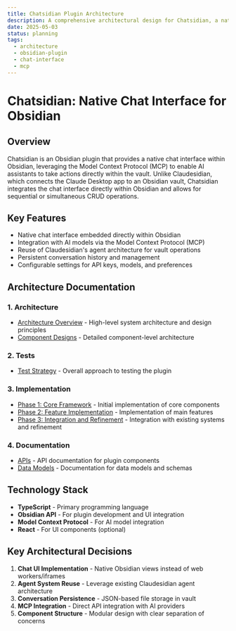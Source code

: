 ```yaml
---
title: Chatsidian Plugin Architecture
description: A comprehensive architectural design for Chatsidian, a native chat interface for Obsidian with MCP integration
date: 2025-05-03
status: planning
tags:
  - architecture
  - obsidian-plugin
  - chat-interface
  - mcp
---
```


# Chatsidian: Native Chat Interface for Obsidian

## Overview

Chatsidian is an Obsidian plugin that provides a native chat interface within Obsidian, leveraging the Model Context Protocol (MCP) to enable AI assistants to take actions directly within the vault. Unlike Claudesidian, which connects the Claude Desktop app to an Obsidian vault, Chatsidian integrates the chat interface directly within Obsidian and allows for sequential or simultaneous CRUD operations.

## Key Features

- Native chat interface embedded directly within Obsidian
- Integration with AI models via the Model Context Protocol (MCP)
- Reuse of Claudesidian's agent architecture for vault operations
- Persistent conversation history and management
- Configurable settings for API keys, models, and preferences

## Architecture Documentation

### 1. Architecture
- [Architecture Overview](1_Architecture/Overview.md) - High-level system architecture and design principles
- [Component Designs](1_Architecture/Components/) - Detailed component-level architecture

### 2. Tests
- [Test Strategy](2_Tests/TestStrategy.md) - Overall approach to testing the plugin

### 3. Implementation
- [Phase 1: Core Framework](3_Implementation/Phase1.md) - Initial implementation of core components
- [Phase 2: Feature Implementation](3_Implementation/Phase2.md) - Implementation of main features
- [Phase 3: Integration and Refinement](3_Implementation/Phase3.md) - Integration with existing systems and refinement

### 4. Documentation
- [APIs](4_Documentation/APIs.md) - API documentation for plugin components
- [Data Models](4_Documentation/DataModels.md) - Documentation for data models and schemas

## Technology Stack

- **TypeScript** - Primary programming language
- **Obsidian API** - For plugin development and UI integration
- **Model Context Protocol** - For AI model integration
- **React** - For UI components (optional)

## Key Architectural Decisions

1. **Chat UI Implementation** - Native Obsidian views instead of web workers/iframes
2. **Agent System Reuse** - Leverage existing Claudesidian agent architecture
3. **Conversation Persistence** - JSON-based file storage in vault
4. **MCP Integration** - Direct API integration with AI providers
5. **Component Structure** - Modular design with clear separation of concerns